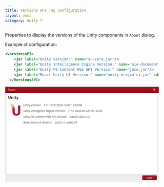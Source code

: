 ```yaml
---
title: Versions API Tag Configuration
layout: docs
category: Unity 7
---
```

Properties to display the versions of the Unity components in `About` dialog.

Example of configuration:

```xml
<VersionsAPI>
    <jar label="Unity Version:" name="vu-core.jar"/>
    <jar label="Unity Intelligence Engine Version:" name="uie-document.jar"/>
    <jar label="Unity P8 Content Web API Version:" name="jace.jar"/>
    <jar label="React Unity UI Version:" name="unity-origin-ui.jar" id="React-Unity-UI-Version"/>
  </VersionsAPI>
```

![Info Dialog](versions-api-tag/images/Unity-info-dialog.png)
